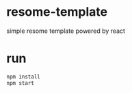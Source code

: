 # resome-template
simple resome template powered by react


# run

 ```bash
 npm install
 npm start
 
 ```
